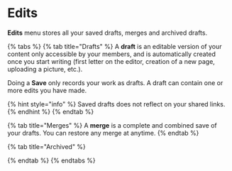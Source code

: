 # Edits

**Edits** menu stores all your saved drafts, merges and archived drafts.

{% tabs %}
{% tab title="Drafts" %}
A **draft** is an editable version of your content only accessible by your members, and is automatically created once you start writing \(first letter on the editor, creation of a new page, uploading a picture, etc.\).  
  
Doing a **Save** only records your work as drafts. A draft can contain one or more edits you have made.

{% hint style="info" %}
Saved drafts does not reflect on your shared links.
{% endhint %}
{% endtab %}

{% tab title="Merges" %}
A **merge** is a complete and combined save of your drafts. You can restore any merge at anytime.
{% endtab %}

{% tab title="Archived" %}

{% endtab %}
{% endtabs %}





